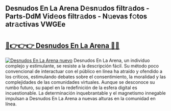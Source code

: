 ## Desnudos En La Arena D𝚎sn𝚞dos filtr𝚊dos - Parts-DdM Vid𝚎os filtr𝚊dos - N𝚞evas f𝚘tos atr𝚊ctivas VWGEe

# <h2><a href="http://mbayb5j.tromn.icu/?c=Desnudos+En+La+Arena">🔗👉👉👉 Desnudos En La Arena 🔗🔗</a></h2>

[![Desnudos En La Arena nuevo](https://i.imgur.com/pEAQMta.gif)](http://mbayb5j.tromn.icu/?c=Desnudos+En+La+Arena)
Desnudos En La Arena, un individuo complejo y estimulante, se resiste a la descripción fácil. Su método poco convencional de interactuar con el público en línea ha atraído y ofendido a los críticos, estimulando debates sobre el consentimiento, la moralidad y las complejidades de las comunidades virtuales. Aunque se desconoce su rumbo futuro, su papel en la redefinición de la esfera digital es incuestionable. La determinación inquebrantable y el magnetismo innegable impulsan a Desnudos En La Arena a nuevas alturas en la comunidad en línea.
